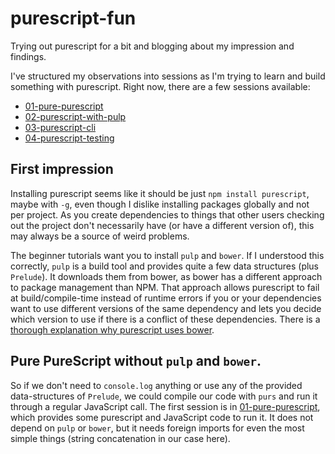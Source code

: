 # purescript-fun

Trying out purescript for a bit and blogging about my impression and findings.

I've structured my observations into sessions as I'm trying to learn and build something with purescript. Right now, 
there are a few sessions available:

* [01-pure-purescript](./01-pure-purescript)
* [02-purescript-with-pulp](./02-purescript-with-pulp)
* [03-purescript-cli](./03-purescript-cli)
* [04-purescript-testing](./04-purescript-testing)

## First impression

Installing purescript seems like it should be just `npm install purescript`, maybe with `-g`, even though I dislike 
installing packages globally and not per project. As you create dependencies to things that other users checking out the
project don't necessarily have (or have a different version of), this may always be a source of weird problems.

The beginner tutorials want you to install `pulp` and `bower`. If I understood this correctly, `pulp` is a build tool 
and provides quite a few data structures (plus `Prelude`). It downloads them from bower, as bower has a different 
approach to package management than NPM. That approach allows purescript to fail at build/compile-time instead of 
runtime errors if you or your dependencies want to use different versions of the same dependency and lets you decide 
which version to use if there is a conflict of these dependencies. There is a [thorough explanation why purescript uses 
bower](http://harry.garrood.me/blog/purescript-why-bower/).

## Pure PureScript without `pulp` and `bower`.

So if we don't need to `console.log` anything or use any of the provided data-structures of `Prelude`, we could compile 
our code with `purs` and run it through a regular JavaScript call. The first session is in
[01-pure-purescript](./01-pure-purescript), which provides some purescript and JavaScript code to run it. It does not 
depend on `pulp` or `bower`, but it needs foreign imports for even the most simple things (string concatenation in our
case here).
